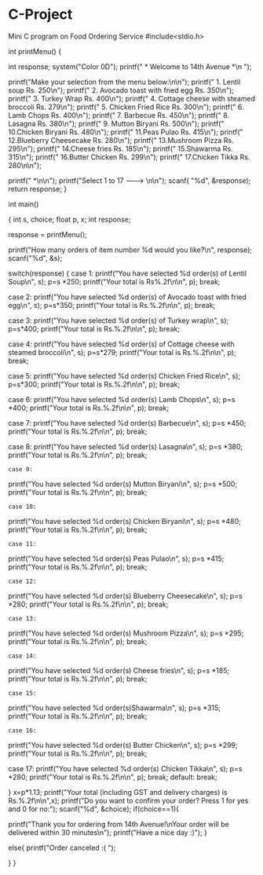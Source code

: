 # C-Project
Mini C program on Food Ordering Service
#include<stdio.h>

int  printMenu()
{



int response;
system("Color 0D");
printf("                                     * Welcome to 14th Avenue *\n ");

printf("Make your selection from the menu below:\n\n");
printf("	 1. Lentil soup			                    Rs. 250\n");
printf("	 2. Avocado toast with fried egg		    Rs. 350\n");
printf("	 3. Turkey Wrap				            Rs. 400\n");
printf("	 4. Cottage cheese with steamed broccoli            Rs. 279\n");
printf("	 5. Chicken Fried Rice				    Rs. 300\n");
printf("	 6. Lamb Chops		                            Rs. 400\n");
printf("	 7. Barbecue                                        Rs. 450\n");
printf("	 8. Lasagna 		                            Rs. 380\n");
printf("	 9. Mutton Biryani		                    Rs. 500\n");
printf("	 10.Chicken Biryani		                    Rs. 480\n");
printf("	 11.Peas Pulao 		                            Rs. 415\n");
printf("	 12.Blueberry Cheesecake 		            Rs. 280\n");
printf("	 13.Mushroom Pizza 		                    Rs. 295\n");
printf("	 14.Cheese fries 		                    Rs. 185\n");
printf("	 15.Shawarma 		                            Rs. 315\n");
printf("	 16.Butter Chicken 		                    Rs. 299\n");
printf("	 17.Chicken Tikka			            Rs. 280\n\n");

printf(" *\n\n");
printf("Select 1 to 17 ---> \n\n");
scanf( "%d", &response);
return response;
}

int main()

{
  int s, choice;
  float p, x;
  int response;


  response = printMenu();

  printf("How many orders of item number %d would you like?\n", response);
  scanf("%d", &s);

  switch(response)
{
   case 1:
   printf("You have selected %d order(s) of Lentil Soup\n", s);
   p=s *250;
   printf("Your total is Rs%.2f\n\n", p);
   break;

   case 2:
   printf("You have selected %d order(s) of Avocado toast with fried egg\n", s);
   p=s*350;
   printf("Your total is  Rs.%.2f\n\n", p);
   break;

   case 3:
   printf("You have selected %d order(s) of Turkey wrap\n", s);
   p=s*400;
   printf("Your total is Rs.%.2f\n\n", p);
   break;

   case 4:
   printf("You have selected %d order(s) of Cottage cheese with steamed broccoli\n", s);
   p=s*279;
   printf("Your total is Rs.%.2f\n\n", p);
   break;

   case 5:
   printf("You have selected %d order(s) Chicken Fried Rice\n", s);
   p=s*300;
   printf("Your total is Rs.%.2f\n\n", p);
   break;

   case 6:
   printf("You have selected %d order(s) Lamb Chops\n", s);
   p=s *400;
   printf("Your total is Rs.%.2f\n\n", p);
   break;


   case 7:
   printf("You have selected %d order(s) Barbecue\n", s);
   p=s *450;
   printf("Your total is Rs.%.2f\n\n", p);
   break;

   case 8:
   printf("You have selected %d order(s) Lasagna\n", s);
   p=s *380;
   printf("Your total is Rs.%.2f\n\n", p);
    break;

    case 9:
   printf("You have selected %d order(s) Mutton Biryani\n", s);
   p=s *500;
   printf("Your total is Rs.%.2f\n\n", p);
    break;

    case 10:
   printf("You have selected %d order(s) Chicken Biryani\n", s);
   p=s *480;
   printf("Your total is Rs.%.2f\n\n", p);
    break;

    case 11:
   printf("You have selected %d order(s) Peas Pulao\n", s);
   p=s *415;
   printf("Your total is Rs.%.2f\n\n", p);
    break;

    case 12:
   printf("You have selected %d order(s) Blueberry Cheesecake\n", s);
   p=s *280;
   printf("Your total is Rs.%.2f\n\n", p);
     break;

    case 13:
   printf("You have selected %d order(s) Mushroom Pizza\n", s);
   p=s *295;
   printf("Your total is Rs.%.2f\n\n", p);
     break;

    case 14:
   printf("You have selected %d order(s) Cheese fries\n", s);
   p=s *185;
   printf("Your total is Rs.%.2f\n\n", p);
     break;

    case 15:
   printf("You have selected %d order(s)Shawarma\n", s);
   p=s *315;
   printf("Your total is Rs.%.2f\n\n", p);
   break;

    case 16:
   printf("You have selected %d order(s) Butter Chicken\n", s);
   p=s *299;
   printf("Your total is Rs.%.2f\n\n", p);
   break;

   case 17:
   printf("You have selected %d order(s) Chicken Tikka\n", s);
   p=s *280;
   printf("Your total is Rs.%.2f\n\n", p);
   break;
   default:
   break;

}
x=p*1.13;
printf("Your total (including GST and delivery charges) is Rs.%.2f\n\n",x);
 printf("Do you want to confirm your order? Press 1 for yes and 0 for no:");
  scanf("%d", &choice);
  if(choice==1){

printf("Thank you for ordering from 14th Avenue!\nYour order will be delivered within 30 minutes\n");
printf("Have a nice day :)");
  }

else{
    printf("Order canceled :( ");

}
}

